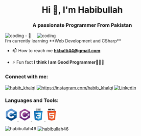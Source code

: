 <h1 align="center">Hi 👋, I'm Habibullah</h1>
<h3 align="center">A passionate Programmer From Pakistan</h3>
<img align="right" alt="coding" width="400" src="https://media3.giphy.com/media/qgQUggAC3Pfv687qPC/giphy.gif?cid=ecf05e47dakyo327cb7k0lybcah797gs0kiwjkhk6s55fjv5&ep=v1_gifs_search&rid=giphy.gif&ct=g">
<img align="buttom"alt="coding" width="350"src="">
- 🌱 I’m currently learning **Web Development and CSharp**

- 📫 How to reach me **hkbalti44@gmail.com**

- ⚡ Fun fact **I think I am Good Programmer🤷‍♀️😃**

<h3 align="left">Connect with me:</h3>
<p align="left">
<a href="https://twitter.com/habib_khalqi" target="blank"><img align="center" src="https://raw.githubusercontent.com/rahuldkjain/github-profile-readme-generator/master/src/images/icons/Social/twitter.svg" alt="habib_khalqi" height="30" width="40" /></a>
<a href="https://instagram.com/https://instagram.com/habib_khalqi" target="blank"><img align="center" src="https://raw.githubusercontent.com/rahuldkjain/github-profile-readme-generator/master/src/images/icons/Social/instagram.svg" alt="https://instagram.com/habib_khalqi" height="30" width="40" /></a>
  <a href="https://linkedin.com/in/your-linkedin-username" target="_blank">
    <img align="center" src="https://raw.githubusercontent.com/rahuldkjain/github-profile-readme-generator/master/src/images/icons/Social/linkedin.svg" alt="LinkedIn" height="30" width="40" />
</a>

</p>

<h3 align="left">Languages and Tools:</h3>
<p align="left"> <a href="https://www.w3schools.com/cpp/" target="_blank" rel="noreferrer"> <img src="https://raw.githubusercontent.com/devicons/devicon/master/icons/cplusplus/cplusplus-original.svg" alt="cplusplus" width="40" height="40"/> </a> <a href="https://www.w3schools.com/cs/" target="_blank" rel="noreferrer"> <img src="https://raw.githubusercontent.com/devicons/devicon/master/icons/csharp/csharp-original.svg" alt="csharp" width="40" height="40"/> </a> <a href="https://www.w3schools.com/css/" target="_blank" rel="noreferrer"> <img src="https://raw.githubusercontent.com/devicons/devicon/master/icons/css3/css3-original-wordmark.svg" alt="css3" width="40" height="40"/> </a> <a href="https://www.w3.org/html/" target="_blank" rel="noreferrer"> <img src="https://raw.githubusercontent.com/devicons/devicon/master/icons/html5/html5-original-wordmark.svg" alt="html5" width="40" height="40"/> </a> </p>

<p><img align="left" src="https://github-readme-stats.vercel.app/api/top-langs?username=habibullah46&show_icons=true&locale=en&layout=compact" alt="habibullah46" /></p>

<p>&nbsp;<img align="center" src="https://github-readme-stats.vercel.app/api?username=habibullah46&show_icons=true&locale=en" alt="habibullah46" /></p>
